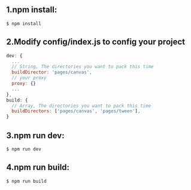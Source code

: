 1.npm install:
------------
```shell
$ npm install
```

2.Modify config/index.js to config your project
------------
```javascript
dev: {
  ...
  // String, The directories you want to pack this time
  buildDirector: 'pages/canvas',
  // your proxy
  proxy: {}
  ...
},
build: {
  // Array, The directories you want to pack this time
  buildDirectors: ['pages/canvas', 'pages/tween'],
}
```

3.npm run dev:
------------
```shell
$ npm run dev
```

4.npm run build:
------------
```shell
$ npm run build
